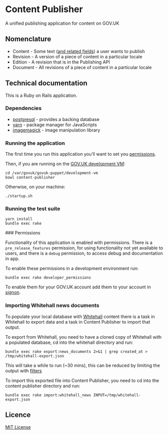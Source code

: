 # Content Publisher

A unified publishing application for content on GOV.UK

## Nomenclature

  * Content - Some text ([and related fields][content-schemas]) a user wants to publish
  * Revision - A version of a piece of content in a particular locale
  * Edition - A revision that is in the Publishing API
  * Document - All revisions of a piece of content in a particular locale


## Technical documentation

This is a Ruby on Rails application.

### Dependencies

- [postgresql][] - provides a backing database
- [yarn][] - package manager for JavaScripts
- [imagemagick][] - image manipulation library

### Running the application

The first time you run this application you'll want to set you
[permissions](#permissions).

Then, if you are running on the [GOV.UK development VM][dev-vm]:

```
cd /var/govuk/govuk-puppet/development-vm
bowl content-publisher
```

Otherwise, on your machine:

```
./startup.sh
```

### Running the test suite

```
yarn install
bundle exec rake
```

### Permissions

Functionality of this application is enabled with permissions. There is a
`pre_release_features` permission, for using functionality not yet available to
users, and there is a `debug` permission, to access debug and documentation in
app.

To enable these permissions in a development environment run:

```
bundle exec rake developer_permissions
```

To enable them for your GOV.UK account add them to your account in
[signon](https://github.com/alphagov/signon).

### Importing Whitehall news documents

To populate your local database with [Whitehall][whitehall-repo] content there
is a task in Whitehall to export data and a task in Content Publisher to
import that output.

To export from Whitehall, you need to have a cloned copy of Whitehall with a
populated database, cd into the whitehall directory and run:

```
bundle exec rake export:news_documents 2>&1 | grep created_at > /tmp/whitehall-export.json
```

This will take a while to run (~30 mins), this can be reduced by limiting the
output with [filters][export-filters]

To import this exported file into Content Publisher, you need to cd into the
content publisher directory and run:

```
bundle exec rake import:whitehall_news INPUT=/tmp/whitehall-export.json
```

## Licence

[MIT License](LICENCE)

[content-schemas]: https://github.com/alphagov/govuk-content-schemas
[postgresql]: https://www.postgresql.org/
[yarn]: https://yarnpkg.com/
[imagemagick]: https://www.imagemagick.org/script/index.php
[dev-vm]: https://github.com/alphagov/govuk-puppet/tree/master/development-vm
[whitehall-repo]: https://github.com/alphagov/whitehall
[export-filters]: https://github.com/alphagov/whitehall/blob/master/lib/tasks/export.rake#L153
